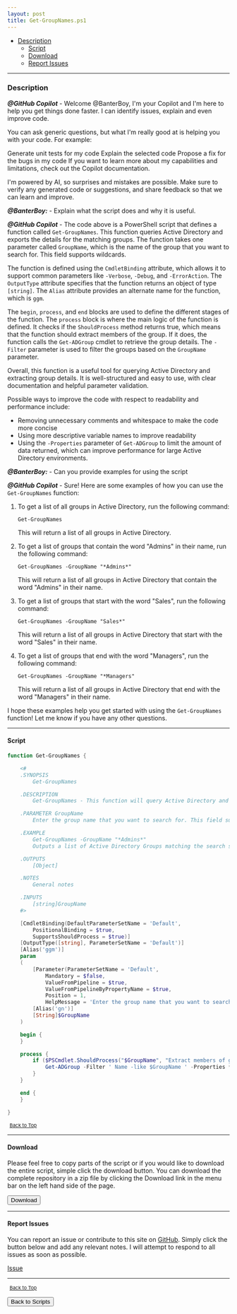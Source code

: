 ```yaml
---
layout: post
title: Get-GroupNames.ps1
---
```


- [Description](#description)
  - [Script](#script)
  - [Download](#download)
  - [Report Issues](#report-issues)

---

### Description

**_@GitHub Copilot_** - Welcome @BanterBoy, I'm your Copilot and I'm here to help you get things done faster. I can identify issues, explain and even improve code.

You can ask generic questions, but what I'm really good at is helping you with your code. For example:

Generate unit tests for my code
Explain the selected code
Propose a fix for the bugs in my code
If you want to learn more about my capabilities and limitations, check out the Copilot documentation.

I'm powered by AI, so surprises and mistakes are possible. Make sure to verify any generated code or suggestions, and share feedback so that we can learn and improve.

**_@BanterBoy:_** - Explain what the script does and why it is useful.

**_@GitHub Copilot_** - The code above is a PowerShell script that defines a function called `Get-GroupNames`. This function queries Active Directory and exports the details for the matching groups. The function takes one parameter called `GroupName`, which is the name of the group that you want to search for. This field supports wildcards.

The function is defined using the `CmdletBinding` attribute, which allows it to support common parameters like `-Verbose`, `-Debug`, and `-ErrorAction`. The `OutputType` attribute specifies that the function returns an object of type `[string]`. The `Alias` attribute provides an alternate name for the function, which is `ggm`.

The `begin`, `process`, and `end` blocks are used to define the different stages of the function. The `process` block is where the main logic of the function is defined. It checks if the `ShouldProcess` method returns true, which means that the function should extract members of the group. If it does, the function calls the `Get-ADGroup` cmdlet to retrieve the group details. The `-Filter` parameter is used to filter the groups based on the `GroupName` parameter.

Overall, this function is a useful tool for querying Active Directory and extracting group details. It is well-structured and easy to use, with clear documentation and helpful parameter validation.

Possible ways to improve the code with respect to readability and performance include:

- Removing unnecessary comments and whitespace to make the code more concise
- Using more descriptive variable names to improve readability
- Using the `-Properties` parameter of `Get-ADGroup` to limit the amount of data returned, which can improve performance for large Active Directory environments.

**_@BanterBoy:_** - Can you provide examples for using the script

**_@GitHub Copilot_** - Sure! Here are some examples of how you can use the `Get-GroupNames` function:

1. To get a list of all groups in Active Directory, run the following command:

   ```
   Get-GroupNames
   ```

   This will return a list of all groups in Active Directory.

2. To get a list of groups that contain the word "Admins" in their name, run the following command:

   ```
   Get-GroupNames -GroupName "*Admins*"
   ```

   This will return a list of all groups in Active Directory that contain the word "Admins" in their name.

3. To get a list of groups that start with the word "Sales", run the following command:

   ```
   Get-GroupNames -GroupName "Sales*"
   ```

   This will return a list of all groups in Active Directory that start with the word "Sales" in their name.

4. To get a list of groups that end with the word "Managers", run the following command:

   ```
   Get-GroupNames -GroupName "*Managers"
   ```

   This will return a list of all groups in Active Directory that end with the word "Managers" in their name.

I hope these examples help you get started with using the `Get-GroupNames` function! Let me know if you have any other questions.

---

#### Script

```powershell
function Get-GroupNames {

    <#
	.SYNOPSIS
		Get-GroupNames

	.DESCRIPTION
		Get-GroupNames - This function will query Active Directory and export the details for the matching Groups.

	.PARAMETER GroupName
		Enter the group name that you want to search for. This field supports wildcards..

	.EXAMPLE
		Get-GroupNames -GroupName "*Admins*"
		Outputs a list of Active Directory Groups matching the search string.

	.OUTPUTS
		[Object]

	.NOTES
		General notes

	.INPUTS
		[string]GroupName
	#>

    [CmdletBinding(DefaultParameterSetName = 'Default',
        PositionalBinding = $true,
        SupportsShouldProcess = $true)]
    [OutputType([string], ParameterSetName = 'Default')]
    [Alias('ggm')]
    param
    (
        [Parameter(ParameterSetName = 'Default',
            Mandatory = $false,
            ValueFromPipeline = $true,
            ValueFromPipelineByPropertyName = $true,
            Position = 1,
            HelpMessage = 'Enter the group name that you want to search for. This field supports wildcards.')]
        [Alias('gn')]
        [String]$GroupName
    )

    begin {
    }

    process {
        if ($PSCmdlet.ShouldProcess("$GroupName", "Extract members of group")) {
            Get-ADGroup -Filter ' Name -like $GroupName ' -Properties *
        }
    }

    end {
    }

}

```

<span style="font-size:11px;"><a href="#"><i class="fas fa-caret-up" aria-hidden="true" style="color: white; margin-right:5px;"></i>Back to Top</a></span>

---

#### Download

Please feel free to copy parts of the script or if you would like to download the entire script, simple click the download button. You can download the complete repository in a zip file by clicking the Download link in the menu bar on the left hand side of the page.

<button class="btn" type="submit" onclick="window.open('/PowerShell/NewFunctions/Get-GroupNames.ps1')">
    <i class="fa fa-cloud-download-alt">
    </i>
        Download
</button>

---

#### Report Issues

You can report an issue or contribute to this site on <a href="https://github.com/BanterBoy/scripts-blog/issues">GitHub</a>. Simply click the button below and add any relevant notes. I will attempt to respond to all issues as soon as possible.

<!-- Place this tag where you want the button to render. -->

<a class="github-button" href="https://github.com/BanterBoy/scripts-blog/issues/new?title=Get-GroupNames.ps1&body=There is a problem with this function. Please find details below." data-show-count="true" aria-label="Issue BanterBoy/scripts-blog on GitHub">Issue</a>

---

<span style="font-size:11px;"><a href="#"><i class="fas fa-caret-up" aria-hidden="true" style="color: white; margin-right:5px;"></i>Back to Top</a></span>

<a href="/menu/_pages/scripts.html">
    <button class="btn">
        <i class='fas fa-reply'>
        </i>
            Back to Scripts
    </button>
</a>

[1]: http://ecotrust-canada.github.io/markdown-toc
[2]: https://github.com/googlearchive/code-prettify
